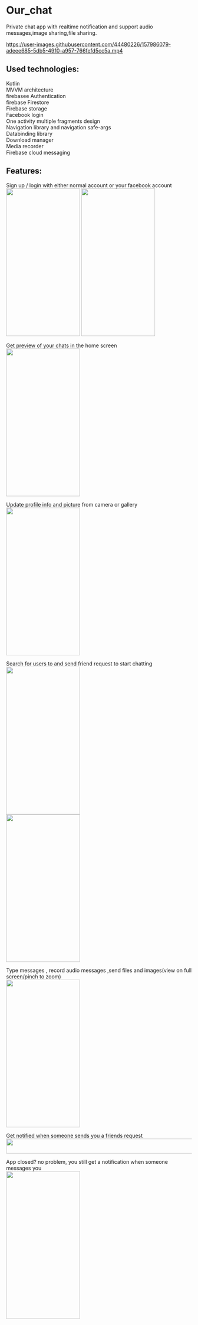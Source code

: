 # Our_chat
Private chat app with realtime notification and support audio messages,image sharing,file sharing.



https://user-images.githubusercontent.com/44480226/157986079-adeee685-5db5-4910-a957-766fefd5cc5a.mp4




Used technologies:<br>
-------------------
Kotlin<br>
MVVM architecture <br>
firebasee Authentication  <br> 
firebase Firestore  <br> 
Firebase storage  <br> 
Facebook login <br>
One activity multiple fragments design<br>
Navigation library and navigation safe-args<br>
Databinding library<br>
Download manager<br>
Media recorder<br>
Firebase cloud messaging<br>

Features:<br>
----------
Sign up / login with either normal account or your facebook account <br>
  <img src="https://user-images.githubusercontent.com/44480226/167213829-3d03048c-b30d-4928-9c7a-f58fd8d608eb.png" width="200" height="400">
 <img src="https://user-images.githubusercontent.com/44480226/167213827-091e0216-7f4c-4ffa-8a83-693b4ffba26c.png" width="200" height="400"><br>
  

Get preview of your chats in the home screen <br>
<img src="https://user-images.githubusercontent.com/44480226/167213952-55679938-cbb6-4849-9bf2-6489dc5ff0df.png" width="200" height="400" ><br>


Update profile info and picture from camera or gallery <br>
<img src="https://user-images.githubusercontent.com/44480226/167213969-2d96e76b-18e9-4a45-9877-9f789d6c404b.png" width="200" height="400" ><br>

Search for users to and send friend request to start chatting<br>
<img src="https://user-images.githubusercontent.com/44480226/167213994-f0177a92-4e11-49fc-b02a-76db4131c8a1.png" width="200" height="400" ><br>
<img src="https://user-images.githubusercontent.com/44480226/167214007-17fac75a-ae87-4fa5-bad6-c6f008547e34.png" width="200" height="400" ><br>


Type messages , record audio messages ,send files and images(view on full screen/pinch to zoom) 
<br>
<img src="https://user-images.githubusercontent.com/44480226/167214029-4111e82e-369c-4574-9ba2-58c9f10fb28a.png" width="200" height="400" ><br>


Get notified when someone sends you a friends request<br>
<img src="https://user-images.githubusercontent.com/44480226/167214143-4a26341e-f65c-4a43-a2ef-c467840fd00f.png" width="800" height="40" ><br>

App closed? no problem, you still get a notification when someone messages you<br>
<img src="https://user-images.githubusercontent.com/44480226/167214082-127f6536-d054-46af-a9f7-89ef21e2446a.png" width="200" height="400" ><br>






